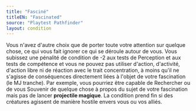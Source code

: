 ```yaml
---
title: "Fasciné"
titleEN: "Fascinated"
source: "Playtest Pathfinder"
layout: condition
---
```


Vous n'avez d'autre choix que de porter toute votre attention sur quelque chose, ce qui vous fait ignorer ce qui se déroule autour de vous. Vous subissez une pénalité de condition de -2 aux tests de Perception et aux tests de compétence et vous ne pouvez pas utiliser d'action, d'activité, d'action libre ni de réaction avec le trait concentration, à moins qu'il ne s'agisse de conséquences directement liées à l'objet de votre fascination (le MJ tranche). Par exemple, vous pourriez être capable de Rechercher ou de vous Souvenir de quelque chose à propos du sujet de votre fascination mais pas de lancer **projectile magique**. La condition prend fin si des créatures agissent de manière hostile envers vous ou vos alliés.